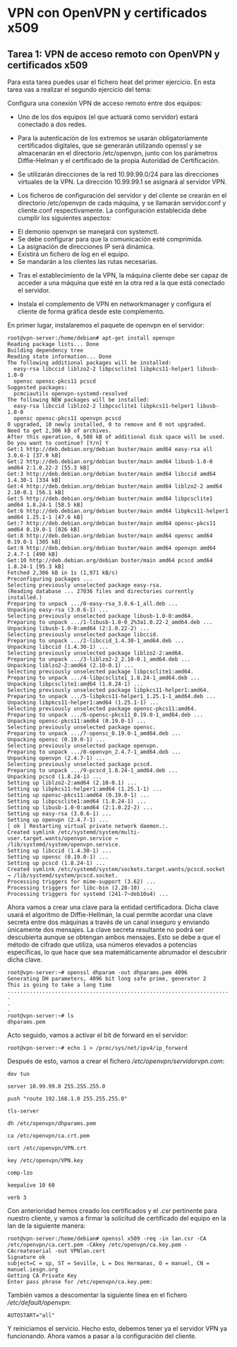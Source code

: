 # VPN con OpenVPN y certificados x509

## Tarea 1: VPN de acceso remoto con OpenVPN y certificados x509

Para esta tarea puedes usar el fichero heat del primer ejercicio. En esta 
tarea vas a realizar el segundo ejercicio del tema:

Configura una conexión VPN de acceso remoto entre dos equipos:
    
* Uno de los dos equipos (el que actuará como servidor) estará conectado 
a dos redes.
    
* Para la autenticación de los extremos se usarán obligatoriamente certificados 
digitales, que se generarán utilizando openssl y se almacenarán en el 
directorio /etc/openvpn, junto con los parámetros Diffie-Helman y el 
certificado de la propia Autoridad de Certificación.
   
* Se utilizarán direcciones de la red 10.99.99.0/24 para las direcciones 
virtuales de la VPN. La dirección 10.99.99.1 se asignará al servidor VPN.
    
* Los ficheros de configuración del servidor y del cliente se crearán en el 
directorio /etc/openvpn de cada máquina, y se llamarán servidor.conf y 
cliente.conf respectivamente. La configuración establecida debe cumplir los 
siguientes aspectos:
        
- El demonio openvpn se manejará con systemctl.
- Se debe configurar para que la comunicación esté comprimida.
- La asignación de direcciones IP será dinámica.
- Existirá un fichero de log en el equipo.
- Se mandarán a los clientes las rutas necesarias.
   
* Tras el establecimiento de la VPN, la máquina cliente debe ser capaz de 
acceder a una máquina que esté en la otra red a la que está conectado el 
servidor.
   
* Instala el complemento de VPN en networkmanager y configura el cliente de 
forma gráfica desde este complemento.

En primer lugar, instalaremos el paquete de openvpn en el servidor:

```
root@vpn-server:/home/debian# apt-get install openvpn
Reading package lists... Done
Building dependency tree       
Reading state information... Done
The following additional packages will be installed:
  easy-rsa libccid liblzo2-2 libpcsclite1 libpkcs11-helper1 libusb-1.0-0
  opensc opensc-pkcs11 pcscd
Suggested packages:
  pcmciautils openvpn-systemd-resolved
The following NEW packages will be installed:
  easy-rsa libccid liblzo2-2 libpcsclite1 libpkcs11-helper1 libusb-1.0-0
  opensc opensc-pkcs11 openvpn pcscd
0 upgraded, 10 newly installed, 0 to remove and 0 not upgraded.
Need to get 2,306 kB of archives.
After this operation, 6,508 kB of additional disk space will be used.
Do you want to continue? [Y/n] Y
Get:1 http://deb.debian.org/debian buster/main amd64 easy-rsa all 3.0.6-1 [37.9 kB]
Get:2 http://deb.debian.org/debian buster/main amd64 libusb-1.0-0 amd64 2:1.0.22-2 [55.3 kB]
Get:3 http://deb.debian.org/debian buster/main amd64 libccid amd64 1.4.30-1 [334 kB]
Get:4 http://deb.debian.org/debian buster/main amd64 liblzo2-2 amd64 2.10-0.1 [56.1 kB]
Get:5 http://deb.debian.org/debian buster/main amd64 libpcsclite1 amd64 1.8.24-1 [58.5 kB]
Get:6 http://deb.debian.org/debian buster/main amd64 libpkcs11-helper1 amd64 1.25.1-1 [47.6 kB]
Get:7 http://deb.debian.org/debian buster/main amd64 opensc-pkcs11 amd64 0.19.0-1 [826 kB]
Get:8 http://deb.debian.org/debian buster/main amd64 opensc amd64 0.19.0-1 [305 kB]
Get:9 http://deb.debian.org/debian buster/main amd64 openvpn amd64 2.4.7-1 [490 kB]
Get:10 http://deb.debian.org/debian buster/main amd64 pcscd amd64 1.8.24-1 [95.3 kB]
Fetched 2,306 kB in 1s (1,971 kB/s)
Preconfiguring packages ...
Selecting previously unselected package easy-rsa.
(Reading database ... 27036 files and directories currently installed.)
Preparing to unpack .../0-easy-rsa_3.0.6-1_all.deb ...
Unpacking easy-rsa (3.0.6-1) ...
Selecting previously unselected package libusb-1.0-0:amd64.
Preparing to unpack .../1-libusb-1.0-0_2%3a1.0.22-2_amd64.deb ...
Unpacking libusb-1.0-0:amd64 (2:1.0.22-2) ...
Selecting previously unselected package libccid.
Preparing to unpack .../2-libccid_1.4.30-1_amd64.deb ...
Unpacking libccid (1.4.30-1) ...
Selecting previously unselected package liblzo2-2:amd64.
Preparing to unpack .../3-liblzo2-2_2.10-0.1_amd64.deb ...
Unpacking liblzo2-2:amd64 (2.10-0.1) ...
Selecting previously unselected package libpcsclite1:amd64.
Preparing to unpack .../4-libpcsclite1_1.8.24-1_amd64.deb ...
Unpacking libpcsclite1:amd64 (1.8.24-1) ...
Selecting previously unselected package libpkcs11-helper1:amd64.
Preparing to unpack .../5-libpkcs11-helper1_1.25.1-1_amd64.deb ...
Unpacking libpkcs11-helper1:amd64 (1.25.1-1) ...
Selecting previously unselected package opensc-pkcs11:amd64.
Preparing to unpack .../6-opensc-pkcs11_0.19.0-1_amd64.deb ...
Unpacking opensc-pkcs11:amd64 (0.19.0-1) ...
Selecting previously unselected package opensc.
Preparing to unpack .../7-opensc_0.19.0-1_amd64.deb ...
Unpacking opensc (0.19.0-1) ...
Selecting previously unselected package openvpn.
Preparing to unpack .../8-openvpn_2.4.7-1_amd64.deb ...
Unpacking openvpn (2.4.7-1) ...
Selecting previously unselected package pcscd.
Preparing to unpack .../9-pcscd_1.8.24-1_amd64.deb ...
Unpacking pcscd (1.8.24-1) ...
Setting up liblzo2-2:amd64 (2.10-0.1) ...
Setting up libpkcs11-helper1:amd64 (1.25.1-1) ...
Setting up opensc-pkcs11:amd64 (0.19.0-1) ...
Setting up libpcsclite1:amd64 (1.8.24-1) ...
Setting up libusb-1.0-0:amd64 (2:1.0.22-2) ...
Setting up easy-rsa (3.0.6-1) ...
Setting up openvpn (2.4.7-1) ...
[ ok ] Restarting virtual private network daemon.:.
Created symlink /etc/systemd/system/multi-user.target.wants/openvpn.service → /lib/systemd/system/openvpn.service.
Setting up libccid (1.4.30-1) ...
Setting up opensc (0.19.0-1) ...
Setting up pcscd (1.8.24-1) ...
Created symlink /etc/systemd/system/sockets.target.wants/pcscd.socket → /lib/systemd/system/pcscd.socket.
Processing triggers for mime-support (3.62) ...
Processing triggers for libc-bin (2.28-10) ...
Processing triggers for systemd (241-7~deb10u4) ...
```

Ahora vamos a crear una clave para la entidad certificadora. Dicha clave usará
el algoritmo de Diffie-Hellman, la cual permite acordar una clave secreta entre
dos máquinas a través de un canal inseguro y enviando únicamente dos mensajes.
La clave secreta resultante no podrá ser descubierta aunque se obtengan
ambos mensajes. Esto se debe a que el método de cifrado que utiliza, usa
números elevados a potencias específicas, lo que hace que sea matemáticamente
abrumador el descubrir dicha clave.

```
root@vpn-server:~# openssl dhparam -out dhparams.pem 4096
Generating DH parameters, 4096 bit long safe prime, generator 2
This is going to take a long time
...............................................................................$
.
.
.
root@vpn-server:~# ls
dhparams.pem
```

Acto seguido, vamos a activar el bit de forward en el servidor:

```
root@vpn-server:~# echo 1 > /proc/sys/net/ipv4/ip_forward
```

Después de esto, vamos a crear el fichero _/etc/openvpn/servidorvpn.com_:

```
dev tun
    
server 10.99.99.0 255.255.255.0 

push "route 192.168.1.0 255.255.255.0"

tls-server

dh /etc/openvpn/dhparams.pem

ca /etc/openvpn/ca.crt.pem

cert /etc/openvpn/VPN.crt

key /etc/openvpn/VPN.key

comp-lzo

keepalive 10 60

verb 3
```

Con anterioridad hemos creado los certificados y el _.csr_ pertinente para
nuestro cliente, y vamos a firmar la solicitud de certificado del equipo
en la lan de la siguiente manera:

```
root@vpn-server:/home/debian# openssl x509 -req -in lan.csr -CA /etc/openvpn/ca.cert.pem -CAkey /etc/openvpn/ca.key.pem -CAcreateserial -out VPNlan.cert
Signature ok
subject=C = sp, ST = Seville, L = Dos Hermanas, O = manuel, CN = manuel.iesgn.org
Getting CA Private Key
Enter pass phrase for /etc/openvpn/ca.key.pem:
```

También vamos a descomentar la siguiente linea en el fichero _/etc/default/openvpn_:

```
AUTOSTART="all"
```

Y reiniciamos el servicio. Hecho esto, debemos tener ya el servidor VPN ya
funcionando. Ahora vamos a pasar a la configuración del cliente. 
